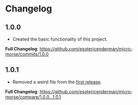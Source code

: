 # Changelog

## 1.0.0

- Created the basic functionality of this project.

**Full Changelog**: https://github.com/esotericenderman/micro-morse/commits/1.0.0

## 1.0.1

- Removed a weird file from the [first release](#1.0.0).

**Full Changelog**: https://github.com/esotericenderman/micro-morse/compare/1.0.0...1.0.1
